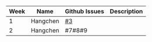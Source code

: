 | **Week** | **Name** | **Github Issues**                                    | **Description**                                                                                                                                                                             |
|----------|----------|------------------------------------------------------|---------------------------------------------------------------------------------------------------------------------------------------------------------------------------------------------|
| 1        | Hangchen | [#3]((../../../sopra-fs23-group-38-client/issues/3)) |   |
| 2        | Hangchen | #7#8#9                                               |   |



